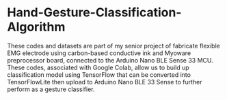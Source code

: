 # Hand-Gesture-Classification-Algorithm
These codes and datasets are part of my senior project of fabricate flexible EMG electrode using carbon-based conductive ink and Myoware preprocessor board, connected to the Arduino Nano BLE Sense 33 MCU. These codes, associated with Google Colab, allow us to build up classification model using TensorFlow that can be converted into  TensorFlowLite then upload to Arduino Nano BLE 33 Sense to further perform as a gesture classifier. 
